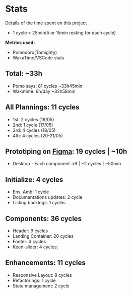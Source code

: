# Stats
Details of the time spent on this project

* 1 cycle = 25min(5 or 15min resting for each cycle)

**Metrics used:**
* Pomodoro(Tomighty)
* WakaTime/VSCode stats

## Total: ~33h
* Pomo says: 81 cycles ~33h45min
* Wakatime: 6h/day ~32h58min

## All Plannings: 11 cycles
* 1st: 2 cycles (16/05)
* 2nd: 1 cycle (17/05)
* 3rd: 4 cycles (18/05)
* 4th: 4 cycles (20-21/05)

## Prototiping on [Figma]: 19 cycles | ~10h
* Desktop - Each component: x9 | ~2 cycles | ~50min

## Initialize: 4 cycles
* Env. Amb: 1 cycle
* Documentations updates: 2 cycle
* Listing backlogs: 1 cycles

## Components: 36 cycles
* Header: 9 cycles
* Landing Container: 20 cycles
* Footer: 3 cycles
* Keen-slider: 4 cycles;

## Enhancements: 11 cycles
* Responsive Layout: 8 cycles
* Refactorings: 1 cycle
* State management: 2 cycle

[Figma]: https://www.figma.com/file/wUBzhofzIoWjlNo0ZdNbZ1/Provi-Challenge?node-id=0%3A1
[Dev]: https://github.com/savio591/provi-clone/tree/dev

[projects]: https://github.com/savio591/provi-clone/projects/1
[issues]: https://github.com/savio591/provi-clone/issues
[milestones]: https://github.com/savio591/provi-clone/milestones
[STATS.md]: ./stats.md

[Provi]: https://provi.com.br